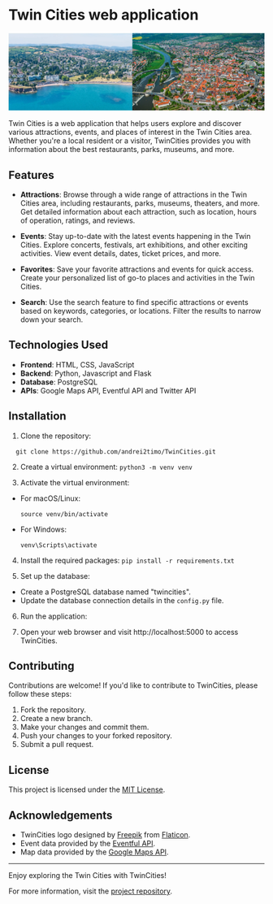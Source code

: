 # Twin Cities web application

![TwinCities Logo](https://raw.githubusercontent.com/andrei2timo/TwinCities/main/DSA-TwinCities/images/banner.png)

Twin Cities is a web application that helps users explore and discover various attractions, events, and places of interest in the Twin Cities area. Whether you're a local resident or a visitor, TwinCities provides you with information about the best restaurants, parks, museums, and more.

## Features

- **Attractions**: Browse through a wide range of attractions in the Twin Cities area, including restaurants, parks, museums, theaters, and more. Get detailed information about each attraction, such as location, hours of operation, ratings, and reviews.

- **Events**: Stay up-to-date with the latest events happening in the Twin Cities. Explore concerts, festivals, art exhibitions, and other exciting activities. View event details, dates, ticket prices, and more.

- **Favorites**: Save your favorite attractions and events for quick access. Create your personalized list of go-to places and activities in the Twin Cities.

- **Search**: Use the search feature to find specific attractions or events based on keywords, categories, or locations. Filter the results to narrow down your search.

## Technologies Used

- **Frontend**: HTML, CSS, JavaScript
- **Backend**: Python, Javascript and Flask
- **Database**: PostgreSQL
- **APIs**: Google Maps API, Eventful API and Twitter API

## Installation

1. Clone the repository:
  ```
    git clone https://github.com/andrei2timo/TwinCities.git
  ```

2. Create a virtual environment:
  ``` python3 -m venv venv ```

3. Activate the virtual environment:
- For macOS/Linux:
  ```
  source venv/bin/activate
  ```
- For Windows:
  ```
  venv\Scripts\activate
  ```

4. Install the required packages:
  ``` pip install -r requirements.txt ```


5. Set up the database:
- Create a PostgreSQL database named "twincities".
- Update the database connection details in the `config.py` file.

6. Run the application:

7. Open your web browser and visit http://localhost:5000 to access TwinCities.

## Contributing

Contributions are welcome! If you'd like to contribute to TwinCities, please follow these steps:

1. Fork the repository.
2. Create a new branch.
3. Make your changes and commit them.
4. Push your changes to your forked repository.
5. Submit a pull request.

## License

This project is licensed under the [MIT License](LICENSE).

## Acknowledgements

- TwinCities logo designed by [Freepik](https://www.freepik.com) from [Flaticon](https://www.flaticon.com).
- Event data provided by the [Eventful API](https://www.eventful.com).
- Map data provided by the [Google Maps API](https://cloud.google.com/maps-platform).

---

Enjoy exploring the Twin Cities with TwinCities!

For more information, visit the [project repository](https://github.com/andrei2timo/TwinCities).
